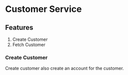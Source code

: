 # Customer Service

## Features
1. Create Customer
2. Fetch Customer

### Create Customer
Create customer also create an account for the customer.
